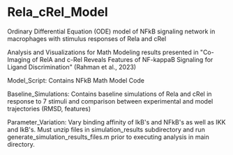 # Rela_cRel_Model
Ordinary Differential Equation (ODE) model of NFkB signaling network in macrophages with stimulus responses of Rela and cRel

Analysis and Visualizations for Math Modeling results presented in "Co-Imaging of RelA and c-Rel Reveals Features of NF-kappaB Signaling for Ligand Discrimination" (Rahman et al., 2023)

Model_Script: Contains NFkB Math Model Code

Baseline_Simulations: Contains baseline simulations of Rela and cRel in response to 7 stimuli and comparison between experimental and model trajectories (RMSD, features)

Parameter_Variation: Vary binding affinity of IkB's and NFkB's as well as IKK and IkB's.  Must unzip files in simulation_results subdirectory and run generate_simulation_results_files.m prior to executing analysis in main directory.
